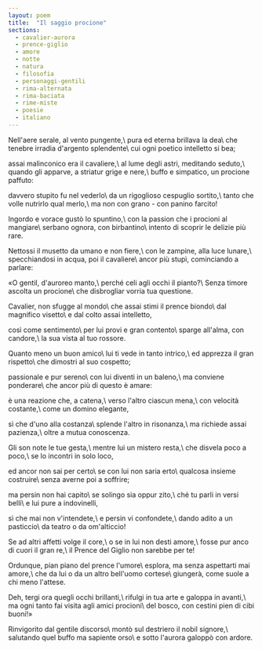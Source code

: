 ```yaml
---
layout: poem
title:  "Il saggio procione"
sections:
  - cavalier-aurora
  - prence-giglio
  - amore
  - notte
  - natura
  - filosofia
  - personaggi-gentili
  - rima-alternata
  - rima-baciata
  - rime-miste
  - poesie
  - italiano
---
```


Nell'aere serale, al vento pungente,\\
pura ed eterna brillava la dea\\
che tenebre irradia d'argento splendente\\
cui ogni poetico intelletto si bea;

assai malinconico era il cavaliere,\\
al lume degli astri, meditando seduto,\\
quando gli apparve, a striatur grige e nere,\\
buffo e simpatico, un procione paffuto:

davvero stupito fu nel vederlo\\
da un rigoglioso cespuglio sortito,\\
tanto che volle nutrirlo qual merlo,\\
ma non con grano - con panino farcito!

Ingordo e vorace gustò lo spuntino,\\
con la passion che i procioni al mangiare\\
serbano ognora, con birbantino\\
intento di scoprir le delizie più rare.

Nettossi il musetto da umano e non fiere,\\
con le zampine, alla luce lunare,\\
specchiandosi in acqua, poi il cavaliere\\
ancor più stupì, cominciando a parlare:

«O gentil, d'auroreo manto,\\
perché celi agli occhi il pianto?\\
Senza timore ascolta un procione\\
che disbrogliar vorria tua questione.

Cavalier, non sfugge al mondo\\
che assai stimi il prence biondo\\
dal magnifico visetto\\
e dal colto assai intelletto,

così come sentimento\\
per lui provi e gran contento\\
sparge all'alma, con candore,\\
la sua vista al tuo rossore.

Quanto meno un buon amico\\
lui ti vede in tanto intrico,\\
ed apprezza il gran rispetto\\
che dimostri al suo cospetto;

passionale e pur sereno\\
con lui diventi in un baleno,\\
ma conviene ponderare\\
che ancor più di questo è amare:

è una reazione che, a catena,\\
verso l'altro ciascun mena,\\
con velocità costante,\\
come un domino elegante,

sì che d'uno alla costanza\\
splende l'altro in risonanza,\\
ma richiede assai pazienza,\\
oltre a mutua conoscenza.

Gli son note le tue gesta,\\
mentre lui un mistero resta,\\
che disvela poco a poco,\\
se lo incontri in solo loco,

ed ancor non sai per certo\\
se con lui non saria erto\\
qualcosa insieme costruire\\
senza averne poi a soffrire;

ma persin non hai capito\\
se solingo sia oppur zito,\\
ché tu parli in versi belli\\
e lui pure a indovinelli,

sì che mai non v'intendete,\\
e persin vi confondete,\\
dando adito a un pasticcio\\
da teatro o da om'alticcio!

Se ad altri affetti volge il core,\\
o se in lui non desti amore,\\
fosse pur anco di cuori il gran re,\\
il Prence del Giglio non sarebbe per te!

Ordunque, pian piano del prence l'umore\\
esplora, ma senza aspettarti mai amore,\\
che da lui o da un altro bell'uomo cortese\\
giungerà, come suole a chi meno l'attese.

Deh, tergi ora quegli occhi brillanti,\\
rifulgi in tua arte e galoppa in avanti,\\
ma ogni tanto fai visita agli amici procioni\\
del bosco, con cestini pien di cibi buoni!»

Rinvigorito dal gentile discorso\\
montò sul destriero il nobil signore,\\
salutando quel buffo ma sapiente orso\\
e sotto l'aurora galoppò con ardore.
